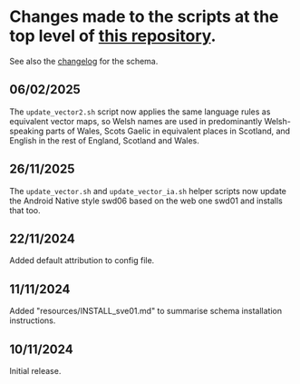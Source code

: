 # Changes made to the scripts at the top level of [this repository](https://github.com/SomeoneElseOSM/SomeoneElse-vector-extract/blob/main/README.md).  
See also the [changelog](https://github.com/SomeoneElseOSM/SomeoneElse-vector-extract/blob/main/resources/changelog_sve01.md) for the schema.

## 06/02/2025
The `update_vector2.sh` script now applies the same language rules as equivalent vector maps, so Welsh names are used in predominantly Welsh-speaking parts of Wales, Scots Gaelic in equivalent places in Scotland, and English in the rest of England, Scotland and Wales.

## 26/11/2025
The `update_vector.sh` and `update_vector_ia.sh` helper scripts now update the Android Native style swd06 based on the web one swd01 and installs that too.

## 22/11/2024
Added default attribution to config file.

## 11/11/2024
Added "resources/INSTALL_sve01.md" to summarise schema installation instructions.

## 10/11/2024
Initial release.
